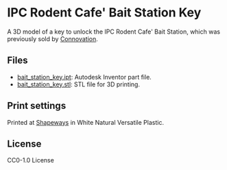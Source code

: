 # IPC Rodent Cafe' Bait Station Key
A 3D model of a key to unlock the IPC Rodent Cafe' Bait Station, which was previously sold by [Connovation](https://www.connovation.co.nz/).

## Files
* [bait_station_key.ipt](https://github.com/jdddog/bait-station-key/blob/master/bait_station_key.ipt): Autodesk Inventor part file.
* [bait_station_key.stl](https://github.com/jdddog/bait-station-key/blob/master/bait_station_key.stl): STL file for 3D printing.

## Print settings
Printed at [Shapeways](https://www.shapeways.com/) in White Natural Versatile Plastic.

## License
CC0-1.0 License

